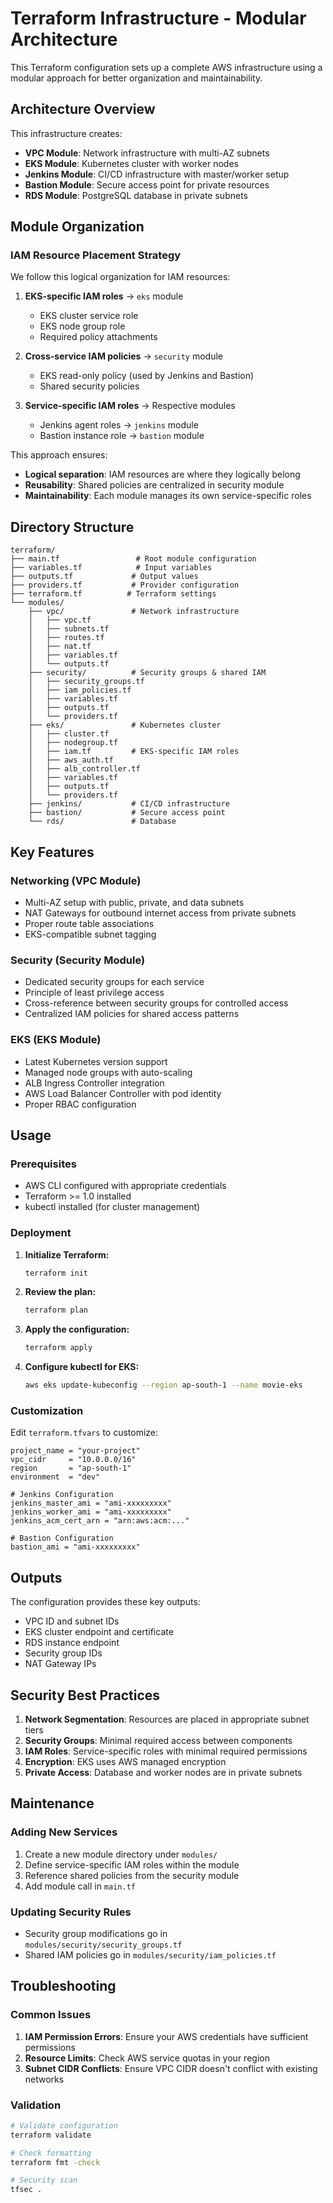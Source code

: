 # Terraform Infrastructure - Modular Architecture

This Terraform configuration sets up a complete AWS infrastructure using a modular approach for better organization and maintainability.

## Architecture Overview

This infrastructure creates:
- **VPC Module**: Network infrastructure with multi-AZ subnets
- **EKS Module**: Kubernetes cluster with worker nodes
- **Jenkins Module**: CI/CD infrastructure with master/worker setup
- **Bastion Module**: Secure access point for private resources
- **RDS Module**: PostgreSQL database in private subnets

## Module Organization

### IAM Resource Placement Strategy

We follow this logical organization for IAM resources:

1. **EKS-specific IAM roles** → `eks` module
   - EKS cluster service role
   - EKS node group role
   - Required policy attachments

2. **Cross-service IAM policies** → `security` module
   - EKS read-only policy (used by Jenkins and Bastion)
   - Shared security policies

3. **Service-specific IAM roles** → Respective modules
   - Jenkins agent roles → `jenkins` module
   - Bastion instance role → `bastion` module

This approach ensures:
- **Logical separation**: IAM resources are where they logically belong
- **Reusability**: Shared policies are centralized in security module
- **Maintainability**: Each module manages its own service-specific roles

## Directory Structure

```
terraform/
├── main.tf                 # Root module configuration
├── variables.tf            # Input variables
├── outputs.tf             # Output values
├── providers.tf           # Provider configuration
├── terraform.tf          # Terraform settings
└── modules/
    ├── vpc/               # Network infrastructure
    │   ├── vpc.tf
    │   ├── subnets.tf
    │   ├── routes.tf
    │   ├── nat.tf
    │   ├── variables.tf
    │   └── outputs.tf
    ├── security/          # Security groups & shared IAM
    │   ├── security_groups.tf
    │   ├── iam_policies.tf
    │   ├── variables.tf
    │   ├── outputs.tf
    │   └── providers.tf
    ├── eks/               # Kubernetes cluster
    │   ├── cluster.tf
    │   ├── nodegroup.tf
    │   ├── iam.tf         # EKS-specific IAM roles
    │   ├── aws_auth.tf
    │   ├── alb_controller.tf
    │   ├── variables.tf
    │   ├── outputs.tf
    │   └── providers.tf
    ├── jenkins/           # CI/CD infrastructure
    ├── bastion/           # Secure access point
    └── rds/               # Database
```

## Key Features

### Networking (VPC Module)
- Multi-AZ setup with public, private, and data subnets
- NAT Gateways for outbound internet access from private subnets
- Proper route table associations
- EKS-compatible subnet tagging

### Security (Security Module)
- Dedicated security groups for each service
- Principle of least privilege access
- Cross-reference between security groups for controlled access
- Centralized IAM policies for shared access patterns

### EKS (EKS Module)
- Latest Kubernetes version support
- Managed node groups with auto-scaling
- ALB Ingress Controller integration
- AWS Load Balancer Controller with pod identity
- Proper RBAC configuration

## Usage

### Prerequisites
- AWS CLI configured with appropriate credentials
- Terraform >= 1.0 installed
- kubectl installed (for cluster management)

### Deployment

1. **Initialize Terraform:**
   ```bash
   terraform init
   ```

2. **Review the plan:**
   ```bash
   terraform plan
   ```

3. **Apply the configuration:**
   ```bash
   terraform apply
   ```

4. **Configure kubectl for EKS:**
   ```bash
   aws eks update-kubeconfig --region ap-south-1 --name movie-eks
   ```

### Customization

Edit `terraform.tfvars` to customize:
```hcl
project_name = "your-project"
vpc_cidr     = "10.0.0.0/16"
region       = "ap-south-1"
environment  = "dev"

# Jenkins Configuration
jenkins_master_ami = "ami-xxxxxxxxx"
jenkins_worker_ami = "ami-xxxxxxxxx"
jenkins_acm_cert_arn = "arn:aws:acm:..."

# Bastion Configuration  
bastion_ami = "ami-xxxxxxxxx"
```

## Outputs

The configuration provides these key outputs:
- VPC ID and subnet IDs
- EKS cluster endpoint and certificate
- RDS instance endpoint
- Security group IDs
- NAT Gateway IPs

## Security Best Practices

1. **Network Segmentation**: Resources are placed in appropriate subnet tiers
2. **Security Groups**: Minimal required access between components
3. **IAM Roles**: Service-specific roles with minimal required permissions
4. **Encryption**: EKS uses AWS managed encryption
5. **Private Access**: Database and worker nodes are in private subnets

## Maintenance

### Adding New Services
1. Create a new module directory under `modules/`
2. Define service-specific IAM roles within the module
3. Reference shared policies from the security module
4. Add module call in `main.tf`

### Updating Security Rules
- Security group modifications go in `modules/security/security_groups.tf`
- Shared IAM policies go in `modules/security/iam_policies.tf`

## Troubleshooting

### Common Issues
1. **IAM Permission Errors**: Ensure your AWS credentials have sufficient permissions
2. **Resource Limits**: Check AWS service quotas in your region
3. **Subnet CIDR Conflicts**: Ensure VPC CIDR doesn't conflict with existing networks

### Validation
```bash
# Validate configuration
terraform validate

# Check formatting
terraform fmt -check

# Security scan
tfsec .
```

